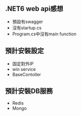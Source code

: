 ## .NET6 web api感想
* 預設有swagger
* 沒有startup.cs 
* Program.cs中沒有main function

## 預計安裝設定
* 固定對外IP
* win service
* BaseContoller

##  預計安裝DB服務
* Redis
* Mongo